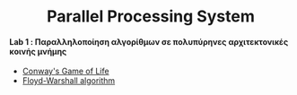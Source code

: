<h1 style="text-align:center;">Parallel Processing System</h1>

#### Lab 1 : Παραλληλοποίηση αλγορίθμων σε πολυπύρηνες αρχιτεκτονικές κοινής μνήμης
  * [Conway's Game of Life](https://github.com/Thapep/PPS/tree/main/Lab%201/conway)
  * [Floyd-Warshall algorithm](https://github.com/Thapep/PPS/tree/main/Lab%201/fw)
  
 
